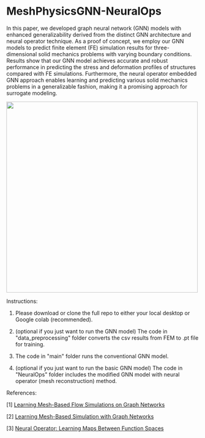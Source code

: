 # MeshPhysicsGNN-NeuralOps

In this paper, we developed graph neural network (GNN) models with enhanced generalizability derived from the distinct GNN architecture and neural operator technique. As a proof of concept, we employ our GNN models to predict finite element (FE) simulation results for three-dimensional solid mechanics problems with varying boundary conditions. Results show that our GNN model achieves accurate and robust performance in predicting the stress and deformation profiles of structures compared with FE simulations. Furthermore, the neural operator embedded GNN approach enables learning and predicting various solid mechanics problems in a generalizable fashion, making it a promising approach for surrogate modeling.

<img src="Fig2.tif" width="500"/>

Instructions:

1. Please download or clone the full repo to either your local desktop or Google colab (recommended).

2. (optional if you just want to run the GNN model) The code in "data_preprocessing" folder converts the csv results from FEM to .pt file for training.  

3. The code in "main" folder runs the conventional GNN model. 

4. (optional if you just want to run the basic GNN model) The code in "NeuralOps" folder includes the modified GNN model with neural operator (mesh reconstruction) method. 

References:

[1] [Learning Mesh-Based Flow Simulations on Graph Networks](https://medium.com/stanford-cs224w/learning-mesh-based-flow-simulations-on-graph-networks-44983679cf2d)

[2] [Learning Mesh-Based Simulation with Graph Networks](https://arxiv.org/abs/2010.03409)

[3] [Neural Operator: Learning Maps Between Function Spaces](http://tensorlab.cms.caltech.edu/users/anima/pubs/GraphPDE_Journal.pdf)
